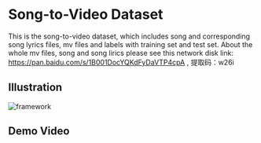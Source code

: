 # Song-to-Video Dataset
This is the song-to-video dataset, which includes song and corresponding song lyrics files, mv files and labels with training set and test set. About the whole mv files, song and song lirics please see this network disk link: https://pan.baidu.com/s/1B001DocYQKdFyDaVTP4cpA , 提取码：w26i

## Illustration
![framework](https://user-images.githubusercontent.com/102368468/160238610-c71a3f3c-442f-4d54-82e0-242af9e0f862.png)
## Demo Video
